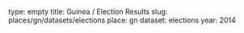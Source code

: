 type: empty
title: Guinea / Election Results
slug: places/gn/datasets/elections
place: gn
dataset: elections
year: 2014
